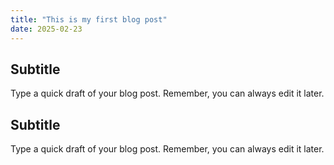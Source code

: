 ```yaml
---
title: "This is my first blog post"
date: 2025-02-23
---
```


## Subtitle

Type a quick draft of your blog post. Remember, you can always edit it later.

## Subtitle

Type a quick draft of your blog post. Remember, you can always edit it later.
